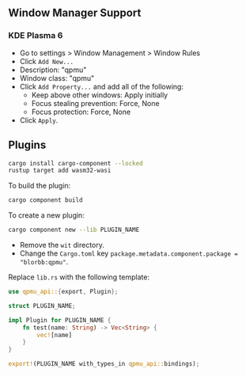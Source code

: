 
## Window Manager Support

### KDE Plasma 6

- Go to settings > Window Management > Window Rules
- Click `Add New...`
- Description: "qpmu"
- Window class: "qpmu"
- Click `Add Property...` and add all of the following:
  - Keep above other windows: Apply initially
  - Focus stealing prevention: Force, None
  - Focus protection: Force, None
- Click `Apply`.

## Plugins

```sh
cargo install cargo-component --locked
rustup target add wasm32-wasi
```

To build the plugin:
```sh
cargo component build
```

To create a new plugin:
```sh
cargo component new --lib PLUGIN_NAME
```
- Remove the `wit` directory.
- Change the `Cargo.toml` key `package.metadata.component.package = "blorbb:qpmu"`.

Replace `lib.rs` with the following template:
```rs
use qpmu_api::{export, Plugin};

struct PLUGIN_NAME;

impl Plugin for PLUGIN_NAME {
    fn test(name: String) -> Vec<String> {
        vec![name]
    }
}

export!(PLUGIN_NAME with_types_in qpmu_api::bindings);
```